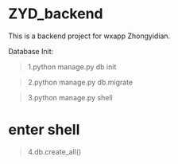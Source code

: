 # ZYD_backend
This is a backend project for wxapp Zhongyidian.

Database Init:

> 1.python manage.py db init

> 2.python manage.py db.migrate

> 3.python manage.py shell

  # enter shell
> 4.db.create_all()
